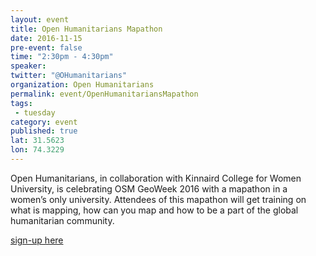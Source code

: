 ```yaml
---
layout: event
title: Open Humanitarians Mapathon
date: 2016-11-15
pre-event: false
time: "2:30pm - 4:30pm"
speaker: 
twitter: "@OHumanitarians"
organization: Open Humanitarians
permalink: event/OpenHumanitariansMapathon
tags: 
 - tuesday
category: event
published: true
lat: 31.5623
lon: 74.3229
---
```


Open Humanitarians, in collaboration with Kinnaird College for Women University, is celebrating OSM GeoWeek 2016 with a 
mapathon in a women’s only university. Attendees of this mapathon will get training on what is mapping, how can you 
map and how to be a part of the global humanitarian community.

[sign-up here](http://openhumanitarians.org/event/kinnaird-geoweek-mapathon-2016/)
